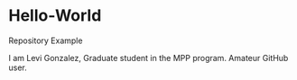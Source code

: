 # Hello-World
Repository Example

I am Levi Gonzalez, Graduate student in the MPP program.
Amateur GitHub user.
